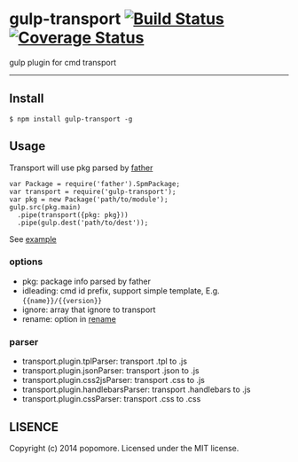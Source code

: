 # gulp-transport [![Build Status](https://travis-ci.org/popomore/gulp-transport.png?branch=master)](https://travis-ci.org/popomore/gulp-transport) [![Coverage Status](https://coveralls.io/repos/popomore/gulp-transport/badge.png?branch=master)](https://coveralls.io/r/popomore/gulp-transport?branch=master)

gulp plugin for cmd transport

---

## Install

```
$ npm install gulp-transport -g
```

## Usage

Transport will use pkg parsed by [father](https://github.com/popomore/father)

```
var Package = require('father').SpmPackage;
var transport = require('gulp-transport');
var pkg = new Package('path/to/module');
gulp.src(pkg.main)
  .pipe(transport({pkg: pkg}))
  .pipe(gulp.dest('path/to/dest'));
```

See [example](https://github.com/popomore/gulp-transport/blob/master/test/parser.test.js)

### options

- pkg: package info parsed by father
- idleading: cmd id prefix, support simple template, E.g. `{{name}}/{{version}}`
- ignore: array that ignore to transport
- rename: option in [rename](https://github.com/popomore/rename)

### parser

- transport.plugin.tplParser: transport .tpl to .js
- transport.plugin.jsonParser: transport .json to .js
- transport.plugin.css2jsParser: transport .css to .js
- transport.plugin.handlebarsParser: transport .handlebars to .js
- transport.plugin.cssParser: transport .css to .css

## LISENCE

Copyright (c) 2014 popomore. Licensed under the MIT license.
